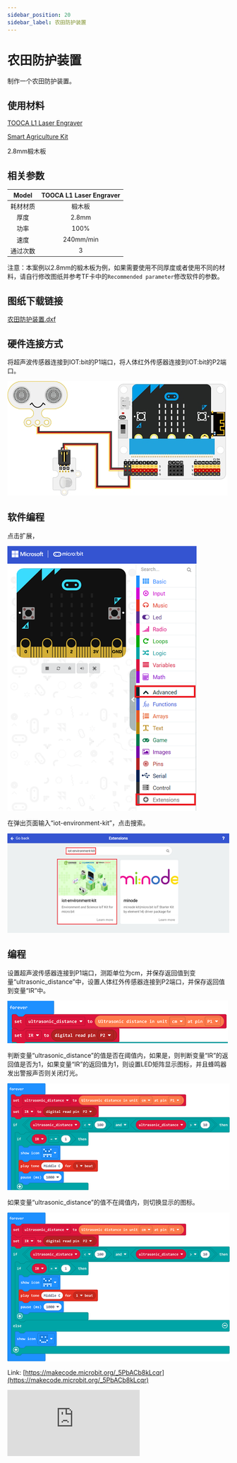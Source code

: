 ```yaml
---
sidebar_position: 20
sidebar_label: 农田防护装置
---
```

# 农田防护装置


制作一个农田防护装置。

## 使用材料

[TOOCA L1 Laser Engraver](https://www.elecfreaks.com/elecfreaks-tooca-laser-1.html)

[Smart Agriculture Kit](https://www.elecfreaks.com/micro-bit-smart-agriculture-kit-without-micro-bit-board.html)

2.8mm椴木板

## 相关参数

|Model|TOOCA L1 Laser Engraver|
|:-------:|:-------:|
|耗材材质|椴木板|
|厚度|2.8mm|
|功率|100%|
|速度|240mm/min|
|通过次数|3|

注意：本案例以2.8mm的椴木板为例，如果需要使用不同厚度或者使用不同的材料，请自行修改图纸并参考TF卡中的`Recommended parameter`修改软件的参数。

## 图纸下载链接


[农田防护装置.dxf](https://minhaskamal.github.io/DownGit/#/home?url=https://github.com/elecfreaks/learn-en/blob/master/tooca-laser-1/file/Cutting/farmland-protection-device/farmland-protection-device.dxf)


## 硬件连接方式


将超声波传感器连接到IOT:bit的P1端口，将人体红外传感器连接到IOT:bit的P2端口。

![](./images/tooca-laser-1-case-10-02.png)

## 软件编程



点击扩展，

![](./images/tooca-laser-1-case-10-03.png)

在弹出页面输入“iot-environment-kit”，点击搜索。

![](./images/tooca-laser-1-case-10-04.png)




## 编程


设置超声波传感器连接到P1端口，测距单位为cm，并保存返回值到变量“ultrasonic_distance”中，设置人体红外传感器连接到P2端口，并保存返回值到变量“IR”中。


![](./images/tooca-laser-1-case-10-05.png)

判断变量“ultrasonic_distance”的值是否在阈值内，如果是，则判断变量“IR”的返回值是否为1，如果变量“IR”的返回值为1，则设置LED矩阵显示图标，并且蜂鸣器发出警报声否则关闭灯光。

![](./images/tooca-laser-1-case-10-06.png)

如果变量“ultrasonic_distance”的值不在阈值内，则切换显示的图标。

![](./images/tooca-laser-1-case-10-07.png)

Link: [https://makecode.microbit.org/_5PbACb8kLcqr](https://makecode.microbit.org/_5PbACb8kLcqr)

<div
    style={{
        position: 'relative',
        paddingBottom: '60%',
        overflow: 'hidden',
    }}
>
    <iframe
        src="https://makecode.microbit.org/_5PbACb8kLcqr"
        frameborder="0"
        sandbox="allow-popups allow-forms allow-scripts allow-same-origin"
        style={{
            position: 'absolute',
            width: '100%',
            height: '100%',
        }}
    />
</div>

## 结果
当有人靠近农田时，农田保护装置将会切换显示的图标，并且发出警报声提醒他人不要靠近。

## 效果展示

![](./images/tooca-laser-1-case-10-01.png)

![](./images/tooca-laser-1-case-10-08.png)
